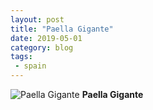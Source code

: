 ```yaml
---
layout: post
title: "Paella Gigante"
date: 2019-05-01
category: blog
tags:
 - spain
---
```


![Paella Gigante](/images/2019/2019-05-01-paella-gigante.jpg) **Paella Gigante**
